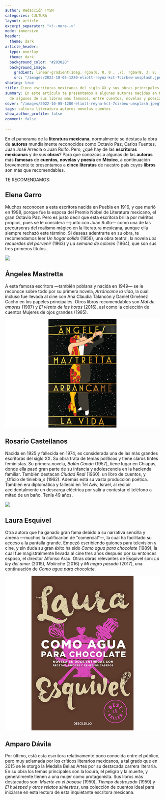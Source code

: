 ```yaml
---
author: Redacción TYSM
categories: CULTURA
layout: article
excerpt_separator: "<!--more-->"
mode: immersive
header:
  theme: dark
article_header:
  type: overlay
  theme: dark
  background_color: "#203028"
  background_image:
    gradient: linear-gradient(1deg, rgba(0, 0, 0 , .7), rgba(8, 3, 8, .9))
    src: "/images/2022-10-05-1280-eliott-reyna-kct-7cirbew-unsplash.jpeg"
sharing: true
title: Cinco escritoras mexicanas del siglo XX y sus obras principales
summary: En este artículo te presentamos a algunas autoras nacidas en México, además
  de algunos de sus libros más famosos, entre cuentos, novelas y poesía…
cover: "/images/2022-10-05-1280-eliott-reyna-kct-7cirbew-unsplash.jpeg"
tags: cultura literatura autores novelas cuentos
show_author_profile: false
comment: false

---
```

En el panorama de la **literatura** **mexicana**, normalmente se destaca la obra de **autores** mundialmente reconocidos como Octavio Paz, Carlos Fuentes, Juan José Arreola o Juan Rulfo. Pero, ¿qué hay de las **escritoras** **mexicanas** y de sus **obras**? Para que conozcas a algunas de las **autoras** más **famosas** de **cuentos**, **novelas** y **poesía** en **México**, a continuación brevemente te presentamos a **cinco** **literatas** de nuestro país cuyos **libros** son más que recomendables.

TE RECOMENDAMOS:

## Elena Garro

Muchos reconocen a esta escritora nacida en Puebla en 1916, y que murió en 1998, porque fue la esposa del Premio Nobel de Literatura mexicano, el gran Octavio Paz. Pero es justo decir que esta escritora brilla por méritos propios, pues se le considera —junto con Juan Rulfo— como una de las precursoras del realismo mágico en la literatura mexicana, aunque ella siempre rechazó este término. Si deseas adentrarte en su obra, te recomendamos leer _Un hogar sólido_ (1958), una obra teatral, la novela _Los recuerdos del porvenir_ (1963) y _La semana de colores_ (1964), que son sus tres primeros títulos.

![](https://upload.wikimedia.org/wikipedia/commons/thumb/a/a7/Elena_Garro.jpg/698px-Elena_Garro.jpg)

## Ángeles Mastretta

A esta famosa escritora —también poblana y nacida en 1949— se le reconoce sobre todo por su primera novela, _Arráncame la vida_, la cual incluso fue llevada al cine con Ana Claudia Talancón y Daniel Giménez Cacho en los papeles principales. Otros libros recomendables son _Mal de amores_ (1997) y _El viento de las horas_ (2016), así como la colección de cuentos Mujeres de ojos grandes (1985).

![](/images/2022-10-05-arrancame.jpg)

## Rosario Castellanos

Nacida en 1925 y fallecida en 1974, es considerada una de las más grandes escritoras del siglo XX. Su obra trata de temas políticos y tiene claros tintes feministas. Su primera novela, _Balún Canán_ (1957), tiene lugar en Chiapas, donde ella pasó gran parte de su infancia y adolescencia en la hacienda familiar. También destacan _Ciudad Real_ (1960), un libro de cuentos, y _Oficio de tiniebla_s (1962). Además está su vasta producción poética. También era diplomática y falleció en Tel Aviv, Israel, al recibir accidentalmente un descarga eléctrica por salir a contestar el teléfono a mitad de un baño. Tenía 49 años.

![](https://upload.wikimedia.org/wikipedia/commons/8/81/Rosario_Castellanos_conversa_sentada_tras_un_escritorio%2C_retrato.png)

## Laura Esquivel

Otra autora que ha ganado gran fama debido a su narrativa sencilla y amena —muchos la calificarían de "comercial"—, la cual ha facilitado su acceso a la pantalla grande. Empezó escribiendo guiones para televisión y cine, y sin duda su gran éxito ha sido _Como agua para chocolate_ (1989), la cual fue magistralmente llevada al cine tres años después por su entonces esposo, el director Alfonso Arau. Otras obras relevantes de Esquivel son: _La ley del amor_ (2015), _Malinche_ (2016) y _Mi negro pasado_ (2017), una continuación de _Como agua para chocolate._

![](/images/2022-10-05-lauraesquivel1.jpg)

## Amparo Dávila

Por último, está esta escritora relativamente poco conocida entre el público, pero muy aclamada por los críticos literarios mexicanos, a tal grado que en 2015 se le otorgó la Medalla Bellas Artes por su destacada carrera literaria. En su obra los temas principales son la locura, el peligro y la muerte, y generalmente tienen a una mujer como protagonista. Sus libros más destacados son: _Muerte en el bosque_ (1959), _Tiempo destrozado_ (1959) y _El huésped y otros relatos siniestros_, una colección de cuentos ideal para iniciarse en esta lectura de esta inquietante escritora mexicana.